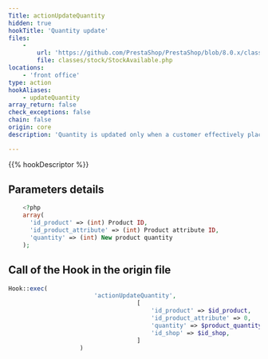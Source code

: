 ```yaml
---
Title: actionUpdateQuantity
hidden: true
hookTitle: 'Quantity update'
files:
    -
        url: 'https://github.com/PrestaShop/PrestaShop/blob/8.0.x/classes/stock/StockAvailable.php'
        file: classes/stock/StockAvailable.php
locations:
    - 'front office'
type: action
hookAliases:
    - updateQuantity
array_return: false
check_exceptions: false
chain: false
origin: core
description: 'Quantity is updated only when a customer effectively places their order'

---
```


{{% hookDescriptor %}}

## Parameters details

```php
    <?php
    array(
      'id_product' => (int) Product ID,
      'id_product_attribute' => (int) Product attribute ID,
      'quantity' => (int) New product quantity
    );
```

## Call of the Hook in the origin file

```php
Hook::exec(
                        'actionUpdateQuantity',
                                    [
                                        'id_product' => $id_product,
                                        'id_product_attribute' => 0,
                                        'quantity' => $product_quantity,
                                        'id_shop' => $id_shop,
                                    ]
                    )
```
